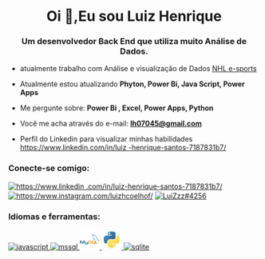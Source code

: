 <h1 align="center">Oi 👋,Eu sou Luiz Henrique</h1>
<h3 align="center">Um desenvolvedor Back End que utiliza muito Análise de Dados.</h3>

- atualmente trabalho com Análise e visualização de Dados [NHL e-sports](https://app.rocketseat.com.br/event/)

- Atualmente estou atualizando **Phyton, Power Bi, Java Script, Power Apps**

- Me pergunte sobre: ​​**Power Bi , Excel, Power Apps, Python**

- Você me acha através do e-mail: **lh07045@gmail.com**

- Perfil do Linkedin para visualizar minhas habilidades [https://www.linkedin.com/in/luiz -henrique-santos-7187831b7/](https://www.linkedin.com/in/luiz-henrique-santos-7187831b7/)

<h3 align="left">Conecte-se comigo:</h3>
<p align= "esquerda">
<a href="https://linkedin.com/in/https://www.linkedin.com/in/luiz-henrique-santos-7187831b7/" target="blank"><img align="center" src ="https://raw.githubusercontent.com/rahuldkjain/github-profile-readme-generator/master/src/images/icons/Social/linked-in-alt.svg" alt="https://www.linkedin .com/in/luiz-henrique-santos-7187831b7/" height="30" width="40" /></a>
<a href="https://instagram.com/https://www.instagram .com/luizhcoelhof/" target="blank"><img align="center" src="https://raw.githubusercontent.com/rahuldkjain/github-profile-readme-generator/master/src/images/icons/ Social/instagram.svg" alt="https://www.instagram.com/luizhcoelhof/" height="30" width="40" /></a>
<a href="https://discord.gg/LuiZzz#4256" target="blank"><img align="center" src="https://raw.githubusercontent.com/rahuldkjain/github-profile-readme -generator/master/src/images/icons/Social/discord.svg" alt="LuiZzz#4256" height="30" width="40" /></a>
</p>

<h3 align="left ">Idiomas e ferramentas:</h3>
<p align="left"> <a href="https://developer.mozilla.org/en-US/docs/Web/JavaScript" target="_blank" rel="noreferrer"> <img src="https ://raw.githubusercontent.com/devicons/devicon/master/icons/javascript/javascript-original.svg" alt="javascript" width="40" height="40"/> </a> <a href= "https://www.microsoft.com/en-us/sql-server" target="_blank" rel="noreferrer"> <img src="https://www.svgrepo.com/show/303229/microsoft -sql-server-logo.svg" alt="mssql" width="40" height="40"/> </a> <a href="https://www.mysql.com/" target="_blank " rel="noreferenciador"><img src="https://raw.githubusercontent.com/devicons/devicon/master/icons/mysql/mysql-original-wordmark.svg" alt="mysql" width="40" height="40"/> </a> <a href="https://www.python.org" target="_blank" rel="noreferrer"> <img src="https://raw.githubusercontent.com/devicons/devicon/master /icons/python/python-original.svg" alt="python" width="40" height="40"/> </a> <a href="https://www.sqlite.org/" target= "_blank" rel="noreferrer"> <img src="https://www.vectorlogo.zone/logos/sqlite/sqlite-icon.svg" alt="sqlite" width="40" height="40"/ > </a></p>


<!---
- 👋 Hi, I’m @LuiizHcoelho
- 👀 I’m interested in ...
- 🌱 I’m currently learning ...
- 💞️ I’m looking to collaborate on ...
- 📫 How to reach me ...

LuiizHcoelho/LuiizHcoelho is a ✨ special ✨ repository because its `README.md` (this file) appears on your GitHub profile.
You can click the Preview link to take a look at your changes.
--->
